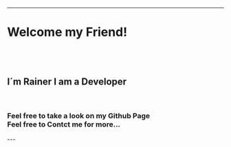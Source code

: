 ---
<h1>Welcome my Friend!<h1></h1>
<br>
<h2>I´m Rainer I am a Developer</h2>
<br>
<h3> Feel free to take a look on my Github Page <br>
Feel free to Contct me for more...
</h3>  
  ---

